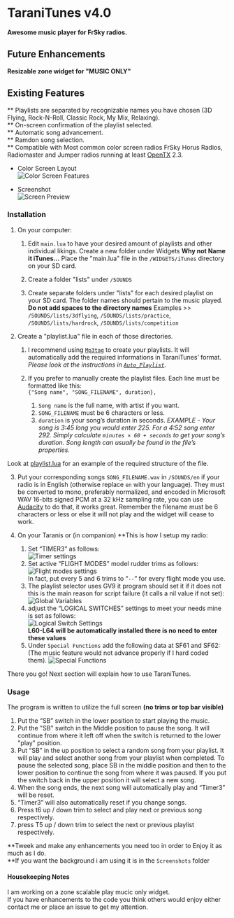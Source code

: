 TaraniTunes v4.0
===========
**Awesome music player for FrSky radios.**  

Future Enhancements
----------------
**Resizable zone widget for "MUSIC ONLY"**  

Existing Features
-----------------
** Playlists are separated by recognizable names you have chosen (3D Flying, Rock-N-Roll, Classic Rock, My Mix, Relaxing).   
** On-screen confirmation of the playlist selected.    
** Automatic song advancement.  
** Ramdon song selection.  
** Compatible with Most common color screen radios FrSky Horus Radios, Radiomaster and Jumper radios running at least [OpenTX](http://www.open-tx.org) 2.3.    

* Color Screen Layout  
  ![Color Screen Features](Screenshots/Features.PNG)  
  
* Screenshot  
  ![Screen Preview](Screenshots/Colorscreen.PNG)  
  
### Installation
1. On your computer:
	1. Edit  `main.lua` to have your desired amount of playlists and other individual likings. Create a new folder under Widgets **Why not Name it iTunes...**  Place the "main.lua" file in the `/WIDGETS/iTunes` directory on your SD card.  

	2. Create a folder "lists" under `/SOUNDS`

	3. Create separate folders under "lists" for each desired playlist on your SD card. The folder names should pertain to the music played. **Do not add spaces to the directory names**
Examples >> `/SOUNDS/lists/3dflying`, `/SOUNDS/lists/practice`, `/SOUNDS/lists/hardrock`, `/SOUNDS/lists/competition`

2. Create a "playlist.lua" file in each of those directories.
	1. I recommend using [`Mp3tag`](https://www.mp3tag.de/en/index.html) to create your playlists. It will automatically add the required informations in TaraniTunes’ format. *Please look at the instructions in [`Auto_Playlist`](/Auto_Playlist)*.

	2.  If you prefer to manually create the playlist files. Each line must be formatted like this:   
	`{"Song name", "SONG_FILENAME", duration},`
		1. `Song name` is the full name, with artist if you want.
		2. `SONG_FILENAME` must be 6 characters or less.
		3. `duration` is your song’s duration in seconds. *EXAMPLE - Your song is 3:45 long you would enter 225. For a 4:52 song enter 292. Simply calculate `minutes × 60 + seconds` to get your song’s duration. Song length can usually be found in the file’s properties.*  

 Look at [playlist.lua](playlist.lua) for an example of the required structure of the file.

3. Put your corresponding songs `SONG_FILENAME.wav` in `/SOUNDS/en` if your radio is in English (otherwise replace `en` with your language). They must be converted to mono, preferably normalized, and encoded in Microsoft WAV 16-bits signed PCM at a 32 kHz sampling rate, you can use [Audacity](http://www.audacityteam.org) to do that, it works great. Remember the filename must be 6 characters or less or else it will not play and the widget will cease to work.

4. On your Taranis or (in companion) **This is how I setup my radio:
	1. Set “TIMER3” as follows:      
	![Timer settings](Screenshots/clrtimer.PNG)  
	2. Set active “FLIGHT MODES” model rudder trims as follows:     
	![Flight modes settings](Screenshots/clrtrims.PNG)  
	In fact, put every 5 and 6 trims to “`--`” for every flight mode you use.  
	3. The playlist selector uses GV9 it program should set it if it does not this is the main reason for script failure (it calls a nil value if not set):  
	![Global Variables](Screenshots/clrgv.PNG)  
	4. adjust the “LOGICAL SWITCHES” settings to meet your needs mine is set as follows:  
	![Logical Switch Settings](Screenshots/clrls.PNG)  
	**L60-L64 will be automatically installed there is no need to enter these values**
	5. Under `Special Functions` add the following data at SF61 and SF62: (The music feature would not advance properly if I hard coded them).
  ![Special Functions](Screenshots/clrsf.PNG)  
	
There you go! Next section will explain how to use TaraniTunes.

### Usage

The program is written to utilize the full screen **(no trims or top bar visible)**
1. Put the “SB” switch in the lower position to start playing the music.
2. Put the "SB" switch in the Middle position to pause the song. It will continue from where it left off when the switch is returned to the lower "play" position.
3. Put “SB” in the up position to select a random song from your playlist. It will play and select another song from your playlist when completed.  To pause the selected song, place SB in the middle position and then to the lower position to continue the song from where it was paused.  If you put the switch back in the upper position it will select a new song.
4. When the song ends, the next song will automatically play and “Timer3” will be reset.
5. “Timer3” will also automatically reset if you change songs.
7. Press t6 up / down trim to select and play next or previous song respectively.
6. press T5 up / down trim to select the next or previous playlist respectively.   

**Tweek and make any enhancements you need too in order to Enjoy it as much as I do.  
**If you want the background i am using it is in the `Screenshots` folder

####  Housekeeping Notes  
I am working on a zone scalable play mucic only widget.  
If you have enhancements to the code you think others would enjoy either contact me or place an issue to get my attention.

